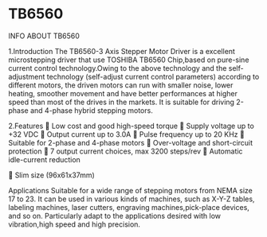 # TB6560
INFO ABOUT TB6560

1.Introduction
The TB6560-3 Axis Stepper Motor Driver is a excellent microstepping driver that use TOSHIBA
TB6560 Chip,based on pure-sine current control technology.Owing to the above technology and
the self-adjustment technology (self-adjust current control parameters) according to different
motors, the driven motors can run with smaller noise, lower heating, smoother movement and
have better performances at higher speed than most of the drives in the markets. It is suitable for
driving 2-phase and 4-phase hybrid stepping motors.



2.Features
 Low cost and good high-speed torque
 Supply voltage up to +32 VDC
 Output current up to 3.0A
 Pulse frequency up to 20 KHz
 Suitable for 2-phase and 4-phase motors
 Over-voltage and short-circuit protection
 7 output current choices, max 3200
steps/rev
 Automatic idle-current reduction

 Slim size (96x61x37mm) 


Applications
Suitable for a wide range of stepping motors from NEMA size 17 to 23. It can be used in various kinds of
machines, such as X-Y-Z tables, labeling machines, laser cutters, engraving machines,pick-place
devices, and so on. Particularly adapt to the applications desired with low vibration,high speed and high
precision.
